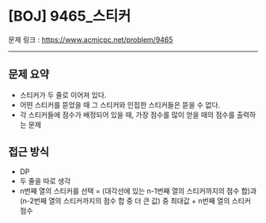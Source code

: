# [BOJ] 9465_스티커

문제 링크 : https://www.acmicpc.net/problem/9465

---------------------
## 문제 요약
  - 스티커가 두 줄로 이어져 있다.
  - 어떤 스티커를 뜯었을 때 그 스티커와 인접한 스티커들은 뜯을 수 없다.
  - 각 스티커들에 점수가 배정되어 있을 때, 가장 점수를 많이 얻을 때의 점수를 출력하는 문제

## 접근 방식
  - DP
  - 두 줄을 따로 생각
  - n번째 열의 스티커를 선택 = (대각선에 있는 n-1번째 열의 스티커까지의 점수 합)과 (n-2번째 열의 스티커까지의 점수 합 중 더 큰 값) 중 최대값 + n번째 열의 스티커 점수
